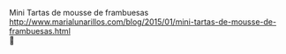 Mini Tartas de mousse de frambuesas	http://www.marialunarillos.com/blog/2015/01/mini-tartas-de-mousse-de-frambuesas.html	
਍